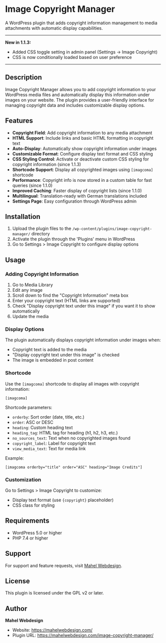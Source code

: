 # Image Copyright Manager

A WordPress plugin that adds copyright information management to media attachments with automatic display capabilities.

---

**New in 1.1.3:**
- Added CSS toggle setting in admin panel (Settings → Image Copyright)
- CSS is now conditionally loaded based on user preference

---

## Description

Image Copyright Manager allows you to add copyright information to your WordPress media files and automatically display this information under images on your website. The plugin provides a user-friendly interface for managing copyright data and includes customizable display options.

## Features

- **Copyright Field**: Add copyright information to any media attachment
- **HTML Support**: Include links and basic HTML formatting in copyright text
- **Auto-Display**: Automatically show copyright information under images
- **Customizable Format**: Configure display text format and CSS styling
- **CSS Styling Control**: Activate or deactivate custom CSS styling for copyright information (since 1.1.3)
- **Shortcode Support**: Display all copyrighted images using `[imagcoma]` shortcode
- **Performance**: Copyright info is now stored in a custom table for fast queries (since 1.1.0)
- **Improved Caching**: Faster display of copyright lists (since 1.1.0)
- **Multilingual**: Translation-ready with German translations included
- **Settings Page**: Easy configuration through WordPress admin

## Installation

1. Upload the plugin files to the `/wp-content/plugins/image-copyright-manager/` directory
2. Activate the plugin through the 'Plugins' menu in WordPress
3. Go to Settings > Image Copyright to configure display options

## Usage

### Adding Copyright Information

1. Go to Media Library
2. Edit any image
3. Scroll down to find the "Copyright Information" meta box
4. Enter your copyright text (HTML links are supported)
5. Check "Display copyright text under this image" if you want it to show automatically
6. Update the media

### Display Options

The plugin automatically displays copyright information under images when:
- Copyright text is added to the media
- "Display copyright text under this image" is checked
- The image is embedded in post content

### Shortcode

Use the `[imagcoma]` shortcode to display all images with copyright information:

```
[imagcoma]
```

Shortcode parameters:
- `orderby`: Sort order (date, title, etc.)
- `order`: ASC or DESC
- `heading`: Custom heading text
- `heading_tag`: HTML tag for heading (h1, h2, h3, etc.)
- `no_sources_text`: Text when no copyrighted images found
- `copyright_label`: Label for copyright text
- `view_media_text`: Text for media link

Example:
```
[imagcoma orderby="title" order="ASC" heading="Image Credits"]
```

### Customization

Go to Settings > Image Copyright to customize:
- Display text format (use `{copyright}` placeholder)
- CSS class for styling

## Requirements

- WordPress 5.0 or higher
- PHP 7.4 or higher

## Support

For support and feature requests, visit [Mahel Webdesign](https://mahelwebdesign.com/image-copyright-manager/).

## License

This plugin is licensed under the GPL v2 or later.

## Author

**Mahel Webdesign**
- Website: https://mahelwebdesign.com/
- Plugin URL: https://mahelwebdesign.com/image-copyright-manager/ 